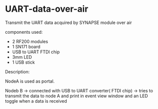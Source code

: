 # UART-data-over-air
Transmit the UART data acquired by SYNAPSE module over air

components used:
  - 2 RF200 modules
  - 1 SN171 board
  - USB to UART FTDI chip 
  - 3mm LED
  - 1 USB stick
  
Description:

NodeA is used as portal.

Nodeb B -> connected with USB to UART converter( FTDI chip) -> tries to transmit the data to node A and print in event view window and an LED toggle when a data is received

